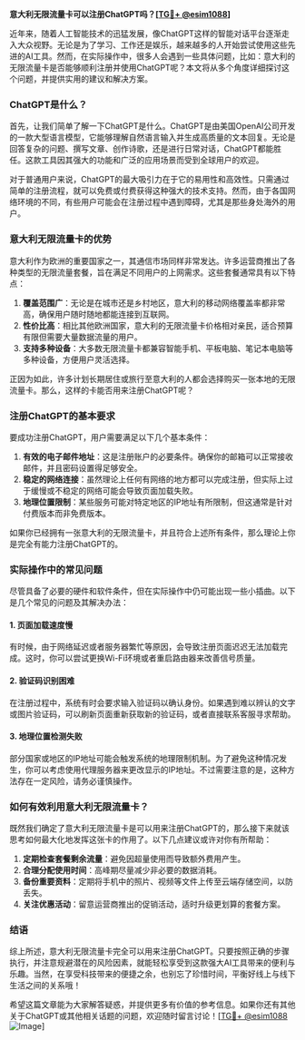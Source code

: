 **意大利无限流量卡可以注册ChatGPT吗？[[TG💪+ @esim1088](https://t.me/s/esim1088)]**

近年来，随着人工智能技术的迅猛发展，像ChatGPT这样的智能对话平台逐渐走入大众视野。无论是为了学习、工作还是娱乐，越来越多的人开始尝试使用这些先进的AI工具。然而，在实际操作中，很多人会遇到一些具体问题，比如：意大利的无限流量卡是否能够顺利注册并使用ChatGPT呢？本文将从多个角度详细探讨这个问题，并提供实用的建议和解决方案。

### ChatGPT是什么？

首先，让我们简单了解一下ChatGPT是什么。ChatGPT是由美国OpenAI公司开发的一款大型语言模型，它能够理解自然语言输入并生成高质量的文本回复。无论是回答复杂的问题、撰写文章、创作诗歌，还是进行日常对话，ChatGPT都能胜任。这款工具因其强大的功能和广泛的应用场景而受到全球用户的欢迎。

对于普通用户来说，ChatGPT的最大吸引力在于它的易用性和高效性。只需通过简单的注册流程，就可以免费或付费获得这种强大的技术支持。然而，由于各国网络环境的不同，有些用户可能会在注册过程中遇到障碍，尤其是那些身处海外的用户。

### 意大利无限流量卡的优势

意大利作为欧洲的重要国家之一，其通信市场同样非常发达。许多运营商推出了各种类型的无限流量套餐，旨在满足不同用户的上网需求。这些套餐通常具有以下特点：

1. **覆盖范围广**：无论是在城市还是乡村地区，意大利的移动网络覆盖率都非常高，确保用户随时随地都能连接到互联网。
2. **性价比高**：相比其他欧洲国家，意大利的无限流量卡价格相对亲民，适合预算有限但需要大量数据流量的用户。
3. **支持多种设备**：大多数无限流量卡都兼容智能手机、平板电脑、笔记本电脑等多种设备，方便用户灵活选择。

正因为如此，许多计划长期居住或旅行至意大利的人都会选择购买一张本地的无限流量卡。那么，这样的卡能否用来注册ChatGPT呢？

### 注册ChatGPT的基本要求

要成功注册ChatGPT，用户需要满足以下几个基本条件：

1. **有效的电子邮件地址**：这是注册账户的必要条件。确保你的邮箱可以正常接收邮件，并且密码设置得足够安全。
2. **稳定的网络连接**：虽然理论上任何有网络的地方都可以完成注册，但实际上过于缓慢或不稳定的网络可能会导致页面加载失败。
3. **地理位置限制**：某些服务可能对特定地区的IP地址有所限制，但这通常是针对付费版本而非免费版本。

如果你已经拥有一张意大利的无限流量卡，并且符合上述所有条件，那么理论上你是完全有能力注册ChatGPT的。

### 实际操作中的常见问题

尽管具备了必要的硬件和软件条件，但在实际操作中仍可能出现一些小插曲。以下是几个常见的问题及其解决办法：

#### 1. 页面加载速度慢

有时候，由于网络延迟或者服务器繁忙等原因，会导致注册页面迟迟无法加载完成。这时，你可以尝试更换Wi-Fi环境或者重启路由器来改善信号质量。

#### 2. 验证码识别困难

在注册过程中，系统有时会要求输入验证码以确认身份。如果遇到难以辨认的文字或图片验证码，可以刷新页面重新获取新的验证码，或者直接联系客服寻求帮助。

#### 3. 地理位置检测失败

部分国家或地区的IP地址可能会触发系统的地理限制机制。为了避免这种情况发生，你可以考虑使用代理服务器来更改显示的IP地址。不过需要注意的是，这种方法存在一定风险，请务必谨慎操作。

### 如何有效利用意大利无限流量卡？

既然我们确定了意大利无限流量卡是可以用来注册ChatGPT的，那么接下来就该思考如何最大化地发挥这张卡的作用了。以下几点建议或许对你有所帮助：

1. **定期检查套餐剩余流量**：避免因超量使用而导致额外费用产生。
2. **合理分配使用时间**：高峰期尽量减少非必要的数据消耗。
3. **备份重要资料**：定期将手机中的照片、视频等文件上传至云端存储空间，以防丢失。
4. **关注优惠活动**：留意运营商推出的促销活动，适时升级更划算的套餐方案。

### 结语

综上所述，意大利无限流量卡完全可以用来注册ChatGPT。只要按照正确的步骤执行，并注意规避潜在的风险因素，就能轻松享受到这款强大AI工具带来的便利与乐趣。当然，在享受科技带来的便捷之余，也别忘了珍惜时间，平衡好线上与线下生活之间的关系哦！

希望这篇文章能为大家解答疑惑，并提供更多有价值的参考信息。如果你还有其他关于ChatGPT或其他相关话题的问题，欢迎随时留言讨论！[[TG💪+ @esim1088](https://t.me/s/esim1088) ![Image](https://i.postimg.cc/4NQfJmqS/Snipaste-2025-05-13-00-14-12.png)]